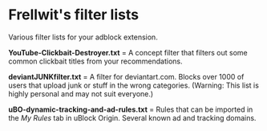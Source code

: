 # Frellwit's filter lists
Various filter lists for your adblock extension.

**YouTube-Clickbait-Destroyer.txt** = A concept filter that filters out some common clickbait titles from your recommendations.

**deviantJUNKfilter.txt** = A filter for deviantart.com. Blocks over 1000 of users that upload junk or stuff in the wrong categories. (Warning: This list is highly personal and may not suit everyone.)

**uBO-dynamic-tracking-and-ad-rules.txt** = Rules that can be imported in the *My Rules* tab in uBlock Origin. Several known ad and tracking domains.
